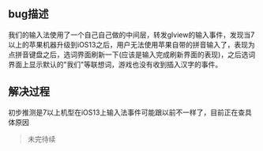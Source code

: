
## bug描述

我们的输入法使用了一个自己自己做的中间层，转发glview的输入事件，发现当7以上的苹果机器升级到iOS13之后，用户无法使用苹果自带的拼音输入了，表现为点拼音键盘之后，选词界面刷新一下(应该是输入完成刷新界面的表现)，之后选词界面上显示默认的"我们"等联想词，游戏也没有收到插入汉字的事件。

## 解决过程

初步推测是7以上机型在iOS13上输入法事件可能跟以前不一样了，目前正在查具体原因


>未完待续